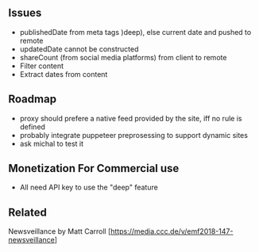 ## Issues
- publishedDate from meta tags )deep), else current date and pushed to remote
- updatedDate cannot be constructed
- shareCount (from social media platforms) from client to remote
- Filter content
- Extract dates from content

## Roadmap
- proxy should prefere a native feed provided by the site, iff no rule is defined
- probably integrate puppeteer preprosessing to support dynamic sites
- ask michal to test it

## Monetization For Commercial use
- All need API key to use the "deep" feature

## Related
Newsveillance by Matt Carroll [https://media.ccc.de/v/emf2018-147-newsveillance]



